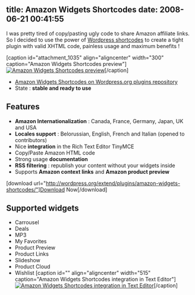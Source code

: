 title: Amazon Widgets Shortcodes
date: 2008-06-21 00:41:55
---

I was pretty tired of copy/pasting ugly code to share Amazon affiliate links. So I decided to use the power of [Wordpress shortcodes](http://codex.wordpress.org/Shortcode_API) to create a tight plugin with valid XHTML code, painless usage and maximum benefits !

<!--more-->

[caption id="attachment_1035" align="aligncenter" width="300" caption="Amazon Widgets Shortcodes preview"][![Amazon Widgets Shortcodes preview](https://oncletom.io/images/2008/07/amazon-widgets-shortcode-300x225.png "Amazon Widgets Shortcodes preview")](https://oncletom.io/images/2008/07/amazon-widgets-shortcode.png)[/caption]

*   [Amazon Widgets Shortcodes on Wordpress.org plugins repository
](http://wordpress.org/extend/plugins/amazon-widgets-shortcodes/)
*   State : **stable and ready to use**

## Features

*   **Amazon Internationalization** : Canada, France, Germany, Japan, UK and USA
*   **Locales support** : Belorussian, English, French and Italian (opened to contributors)
*   Nice **integration** in the Rich Text Editor TinyMCE
*   Copy/Paste Amazon HTML code
*   Strong usage **documentation**
*   **RSS filtering** : republish your content without your widgets inside
*   Supports **Amazon context links** and **Amazon product preview**

[download url="http://wordpress.org/extend/plugins/amazon-widgets-shortcodes/"]Download Now[/download]

## Supported widgets

*   Carrousel
*   Deals
*   MP3
*   My Favorites
*   Product Preview
*   Product Links
*   Slideshow
*   Product Cloud
*   Wishlist
[caption id="" align="aligncenter" width="515" caption="Amazon Widgets Shortcodes integration in Text Editor"][![Amazon Widgets Shortcodes integration in Text Editor](http://wordpress.org/extend/plugins/amazon-widgets-shortcodes/screenshot-1.png "Amazon Widgets Shortcodes integration in Text Editor")](http://wordpress.org/extend/plugins/amazon-widgets-shortcodes/screenshot-4.png)[/caption]